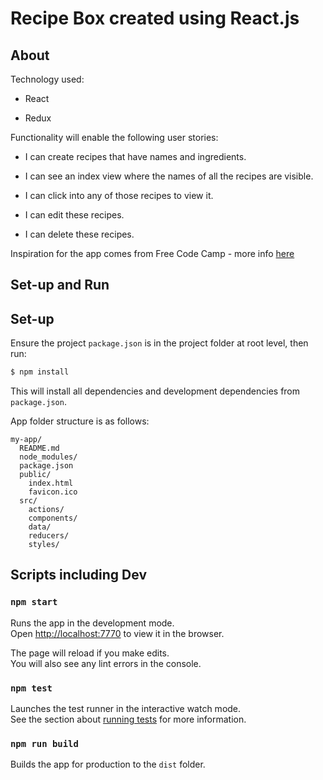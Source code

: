 # Recipe Box created using React.js

## About

Technology used:

- React

- Redux

Functionality will enable the following user stories:

- I can create recipes that have names and ingredients.

- I can see an index view where the names of all the recipes are visible.

- I can click into any of those recipes to view it.

- I can edit these recipes.

- I can delete these recipes.

Inspiration for the app comes from Free Code Camp - more info [here](https://www.freecodecamp.com/challenges/build-a-recipe-box)




## Set-up and Run

## Set-up

Ensure the project `package.json` is in the project folder at root level, then run:

```bash
$ npm install
```

This will install all dependencies and development dependencies from `package.json`.

App folder structure is as follows:

```
my-app/
  README.md
  node_modules/
  package.json
  public/
    index.html
    favicon.ico
  src/
    actions/
    components/
    data/
    reducers/
    styles/
```

## Scripts including Dev

### `npm start`

Runs the app in the development mode.<br>
Open [http://localhost:7770](http://localhost:7770) to view it in the browser.

The page will reload if you make edits.<br>
You will also see any lint errors in the console.

### `npm test`

Launches the test runner in the interactive watch mode.<br>
See the section about [running tests](#running-tests) for more information.

### `npm run build`

Builds the app for production to the `dist` folder.<br>


